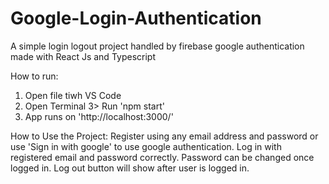 # Google-Login-Authentication
 A simple login logout project handled by firebase google authentication made with React Js and Typescript

 How to run:
 1) Open file tiwh VS Code
 2) Open Terminal
 3> Run 'npm start'
 4) App runs on 'http://localhost:3000/'

How to Use the Project:
Register using any email address and password or use 'Sign in with google' to use google authentication.
Log in with registered email and password correctly.
Password can be changed once logged in.
Log out button will show after user is logged in.
